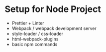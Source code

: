 # Setup for Node Project
- Prettier + Linter
- Webpack / webpack development server
- style-loader / css-loader
- html-webpack-plugins
- basic npm commands
